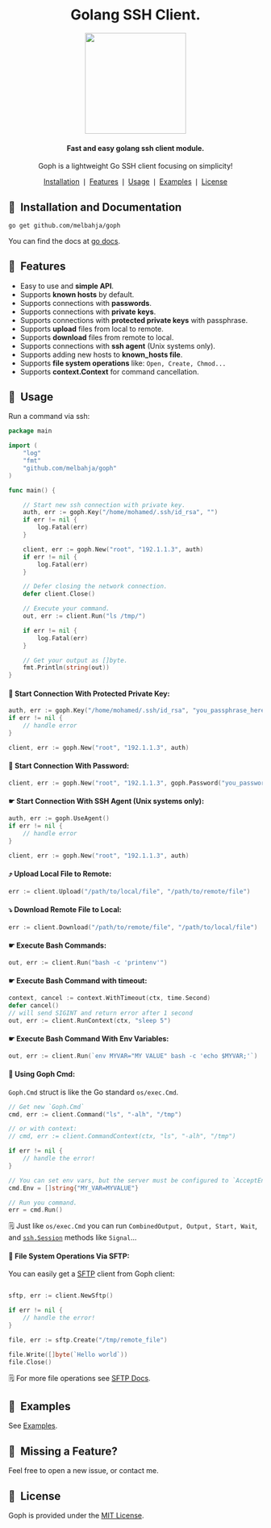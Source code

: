 <div align="center">
	<h1>Golang SSH Client.</h1>
	<a href="https://github.com/melbahja/goph">
		<img src="https://github.com/melbahja/goph/raw/master/.github/goph.png" width="200">
	</a>
	<h4 align="center">
		Fast and easy golang ssh client module.
	</h4>
	<p>Goph is a lightweight Go SSH client focusing on simplicity!</p>
</div>

<p align="center">
	<a href="#installation">Installation</a> ❘
	<a href="#features">Features</a> ❘
	<a href="#usage">Usage</a> ❘
	<a href="#examples">Examples</a> ❘
	<a href="#license">License</a>
</p>


## 🚀&nbsp; Installation and Documentation

```bash
go get github.com/melbahja/goph
```

You can find the docs at [go docs](https://pkg.go.dev/github.com/melbahja/goph).

## 🤘&nbsp; Features

- Easy to use and **simple API**.
- Supports **known hosts** by default.
- Supports connections with **passwords**.
- Supports connections with **private keys**.
- Supports connections with **protected private keys** with passphrase.
- Supports **upload** files from local to remote.
- Supports **download** files from remote to local.
- Supports connections with **ssh agent** (Unix systems only).
- Supports adding new hosts to **known_hosts file**.
- Supports **file system operations** like: `Open, Create, Chmod...`
- Supports **context.Context** for command cancellation.

## 📄&nbsp; Usage

Run a command via ssh:
```go
package main

import (
	"log"
	"fmt"
	"github.com/melbahja/goph"
)

func main() {

	// Start new ssh connection with private key.
	auth, err := goph.Key("/home/mohamed/.ssh/id_rsa", "")
	if err != nil {
		log.Fatal(err)
	}

	client, err := goph.New("root", "192.1.1.3", auth)
	if err != nil {
		log.Fatal(err)
	}

	// Defer closing the network connection.
	defer client.Close()

	// Execute your command.
	out, err := client.Run("ls /tmp/")

	if err != nil {
		log.Fatal(err)
	}

	// Get your output as []byte.
	fmt.Println(string(out))
}
```

#### 🔐 Start Connection With Protected Private Key:
```go
auth, err := goph.Key("/home/mohamed/.ssh/id_rsa", "you_passphrase_here")
if err != nil {
	// handle error
}

client, err := goph.New("root", "192.1.1.3", auth)
```

#### 🔑 Start Connection With Password:
```go
client, err := goph.New("root", "192.1.1.3", goph.Password("you_password_here"))
```

#### ☛ Start Connection With SSH Agent (Unix systems only):
```go
auth, err := goph.UseAgent()
if err != nil {
	// handle error
}

client, err := goph.New("root", "192.1.1.3", auth)
```

#### ⤴️ Upload Local File to Remote:
```go
err := client.Upload("/path/to/local/file", "/path/to/remote/file")
```

#### ⤵️ Download Remote File to Local:
```go
err := client.Download("/path/to/remote/file", "/path/to/local/file")
```

#### ☛ Execute Bash Commands:
```go
out, err := client.Run("bash -c 'printenv'")
```

#### ☛ Execute Bash Command with timeout:
```go
context, cancel := context.WithTimeout(ctx, time.Second)
defer cancel()
// will send SIGINT and return error after 1 second
out, err := client.RunContext(ctx, "sleep 5")
```

#### ☛ Execute Bash Command With Env Variables:
```go
out, err := client.Run(`env MYVAR="MY VALUE" bash -c 'echo $MYVAR;'`)
```

#### 🥪 Using Goph Cmd:

`Goph.Cmd` struct is like the Go standard `os/exec.Cmd`.

```go
// Get new `Goph.Cmd`
cmd, err := client.Command("ls", "-alh", "/tmp")

// or with context:
// cmd, err := client.CommandContext(ctx, "ls", "-alh", "/tmp")

if err != nil {
	// handle the error!
}

// You can set env vars, but the server must be configured to `AcceptEnv line`.
cmd.Env = []string{"MY_VAR=MYVALUE"}

// Run you command.
err = cmd.Run()
```

🗒️ Just like `os/exec.Cmd` you can run `CombinedOutput, Output, Start, Wait`, and [`ssh.Session`](https://pkg.go.dev/golang.org/x/crypto/ssh#Session) methods like `Signal`...

#### 📂 File System Operations Via SFTP:

You can easily get a [SFTP](https://github.com/pkg/sftp) client from Goph client:
```go

sftp, err := client.NewSftp()

if err != nil {
	// handle the error!
}

file, err := sftp.Create("/tmp/remote_file")

file.Write([]byte(`Hello world`))
file.Close()

```
🗒️ For more file operations see [SFTP Docs](https://github.com/pkg/sftp).


## 🥙&nbsp; Examples

See [Examples](https://github.com/melbahja/ssh/blob/master/examples).

## 🤝&nbsp; Missing a Feature?

Feel free to open a new issue, or contact me.

## 📘&nbsp; License

Goph is provided under the [MIT License](https://github.com/melbahja/goph/blob/master/LICENSE).

